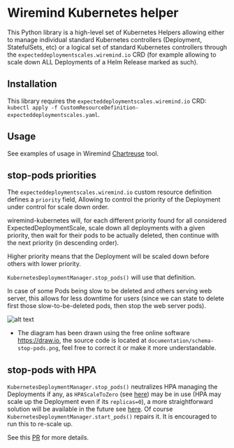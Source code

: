 # Wiremind Kubernetes helper

This Python library is a high-level set of Kubernetes Helpers allowing either to manage individual standard Kubernetes controllers (Deployment, StatefulSets, etc)
or a logical set of standard Kubernetes controllers through the `expecteddeploymentscales.wiremind.io` CRD (for example allowing to scale down ALL Deployments of a Helm Release marked as such).

## Installation

This library requires the `expecteddeploymentscales.wiremind.io` CRD: `kubectl apply -f CustomResourceDefinition-expecteddeploymentscales.yaml`.

## Usage

See examples of usage in Wiremind [Chartreuse](https://github.com/wiremind/chartreuse) tool.

## stop-pods priorities

The `expecteddeploymentscales.wiremind.io` custom resource definition defines a `priority` field,
Allowing to control the priority of the Deployment under control for scale down order.

wiremind-kubernetes will, for each different priority found for all considered ExpectedDeploymentScale,
scale down all deployments with a given priority, then wait for their pods to be actually deleted,
then continue with the next priority (in descending order).

Higher priority means that the Deployment will be scaled down before others with lower priority.

`KubernetesDeploymentManager.stop_pods()` will use that definition.

In case of some Pods being slow to be deleted and others serving web server, this allows for less downtime for users (since we can state to delete first those slow-to-be-deleted pods, then stop the web server pods).

![alt text](documentation/schema-stop-pods.png)

- The diagram has been drawn using the free online software https://draw.io, the
source code is located at `documentation/schema-stop-pods.png`, feel free
to correct it or make it more understandable.

## stop-pods with HPA

`KubernetesDeploymentManager.stop_pods()` neutralizes HPA managing the Deployments if any, as `HPAScaleToZero`
(see [here](https://github.com/kubernetes/kubernetes/pull/74526)) may be in use (HPA may scale up the Deployment even if its `replicas=0`),
a more straightforward solution will be available in the future see
[here](https://github.com/kubernetes/enhancements/pull/2022). Of course `KubernetesDeploymentManager.start_pods()` repairs it.
It is encouraged to run this to re-scale up.

See this [PR](https://github.com/wiremind/wiremind-kubernetes/commit/3990f00d1fff8b74b68e555321671be95b64b9b6) for more details.
